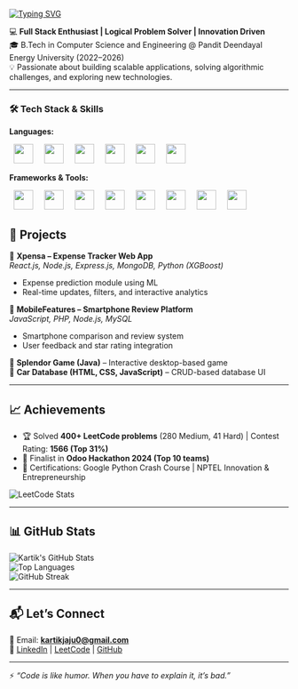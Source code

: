 [![Typing SVG](https://readme-typing-svg.herokuapp.com?size=25&color=F70000&center=true&vCenter=true&width=1000&lines=Hi+I'm+Kartik+Jaju+👋;MERN+Stack+Developer+💻;Problem+Solver+⚡;Tech+Explorer+🌐;Always+Learning+New+Things+🚀)](https://git.io/typing-svg) 

💻 **Full Stack Enthusiast | Logical Problem Solver | Innovation Driven**  
🎓 B.Tech in Computer Science and Engineering @ Pandit Deendayal Energy University (2022–2026)  
💡 Passionate about building scalable applications, solving algorithmic challenges, and exploring new technologies.  

---

### 🛠 Tech Stack & Skills   

**Languages:**  
<p >
  <img src="https://img.shields.io/badge/Java-ED8B00?style=for-the-badge&logo=openjdk&logoColor=white" height="35" hspace="8"/>
  <img src="https://img.shields.io/badge/Python-3776AB?style=for-the-badge&logo=python&logoColor=white" height="35" hspace="8"/>
  <img src="https://img.shields.io/badge/JavaScript-F7DF1E?style=for-the-badge&logo=javascript&logoColor=black" height="35" hspace="8"/>
  <img src="https://img.shields.io/badge/HTML5-E34F26?style=for-the-badge&logo=html5&logoColor=white" height="35" hspace="8"/>
  <img src="https://img.shields.io/badge/CSS3-1572B6?style=for-the-badge&logo=css3&logoColor=white" height="35" hspace="8"/>
  <img src="https://img.shields.io/badge/SQL-336791?style=for-the-badge&logo=postgresql&logoColor=white" height="35" hspace="8"/>
</p>  

**Frameworks & Tools:**  
<p >
  <img src="https://img.shields.io/badge/Spring%20Boot-6DB33F?style=for-the-badge&logo=springboot&logoColor=white" height="35" hspace="8"/>
  <img src="https://img.shields.io/badge/React-20232A?style=for-the-badge&logo=react&logoColor=61DAFB" height="35" hspace="8"/>
  <img src="https://img.shields.io/badge/Node.js-43853D?style=for-the-badge&logo=node.js&logoColor=white" height="35" hspace="8"/>
  <img src="https://img.shields.io/badge/Express.js-404D59?style=for-the-badge" height="35" hspace="8"/>
  <img src="https://img.shields.io/badge/MongoDB-4EA94B?style=for-the-badge&logo=mongodb&logoColor=white" height="35" hspace="8"/>
  <img src="https://img.shields.io/badge/MySQL-005C84?style=for-the-badge&logo=mysql&logoColor=white" height="35" hspace="8"/>
  <img src="https://img.shields.io/badge/Git-F05032?style=for-the-badge&logo=git&logoColor=white" height="35" hspace="8"/>
  <img src="https://img.shields.io/badge/VS%20Code-0078d7?style=for-the-badge&logo=visual%20studio%20code&logoColor=white" height="35" hspace="8"/>
</p>


## 📂 Projects  

🔹 **Xpensa – Expense Tracker Web App**  
*React.js, Node.js, Express.js, MongoDB, Python (XGBoost)*  
- Expense prediction module using ML  
- Real-time updates, filters, and interactive analytics  

🔹 **MobileFeatures – Smartphone Review Platform**  
*JavaScript, PHP, Node.js, MySQL*  
- Smartphone comparison and review system  
- User feedback and star rating integration  

🔹 **Splendor Game (Java)** – Interactive desktop-based game  
🔹 **Car Database (HTML, CSS, JavaScript)** – CRUD-based database UI  

---

## 📈 Achievements  

- 🏆 Solved **400+ LeetCode problems** (280 Medium, 41 Hard) | Contest Rating: **1566 (Top 31%)**  
- 🥇 Finalist in **Odoo Hackathon 2024 (Top 10 teams)**  
- 📜 Certifications: Google Python Crash Course | NPTEL Innovation & Entrepreneurship  

![LeetCode Stats](https://leetcard.jacoblin.cool/Kartikjaju5?theme=dark&font=Montserrat&ext=contest)  

---

## 📊 GitHub Stats  

![Kartik's GitHub Stats](https://github-readme-stats.vercel.app/api?username=Kartik1402&show_icons=true&theme=radical)  
![Top Languages](https://github-readme-stats.vercel.app/api/top-langs/?username=Kartik1402&layout=compact&theme=radical)  
![GitHub Streak](https://github-readme-streak-stats.herokuapp.com/?user=Kartik1402&theme=radical)  

---

## 📬 Let’s Connect  

📧 Email: **kartikjaju0@gmail.com**  
🔗 [LinkedIn](linkedin.com/in/kartik-jaju) | [LeetCode](https://leetcode.com/u/kartikjaju5) | [GitHub](https://github.com/Kartik1402)  

---

⚡ *“Code is like humor. When you have to explain it, it’s bad.”*  
